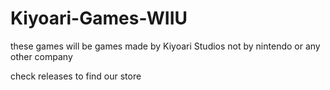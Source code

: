 # Kiyoari-Games-WIIU

these games will be games made by Kiyoari Studios not by nintendo or any other company 

check releases to find our store
